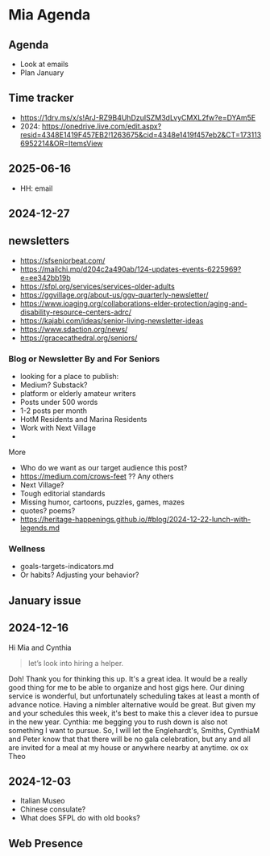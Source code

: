 # Mia Agenda

## Agenda

* Look at emails
* Plan January

## Time tracker

* https://1drv.ms/x/s!ArJ-RZ9B4UhDzuISZM3dLvyCMXL2fw?e=DYAm5E
* 2024: https://onedrive.live.com/edit.aspx?resid=4348E1419F457EB2!1263675&cid=4348e1419f457eb2&CT=1731136952214&OR=ItemsView


## 2025-06-16

* HH: email


## 2024-12-27

## newsletters

* https://sfseniorbeat.com/
* https://mailchi.mp/d204c2a490ab/124-updates-events-6225969?e=ee342bb19b
* https://sfpl.org/services/services-older-adults
* https://ggvillage.org/about-us/ggv-quarterly-newsletter/
* https://www.ioaging.org/collaborations-elder-protection/aging-and-disability-resource-centers-adrc/
* https://kajabi.com/ideas/senior-living-newsletter-ideas
* https://www.sdaction.org/news/
* https://gracecathedral.org/seniors/


### Blog or Newsletter By and For Seniors

* looking for a place to publish:
* Medium? Substack?
* platform or elderly amateur writers
* Posts under 500 words
* 1-2 posts per month
* HotM Residents and Marina Residents
* Work with Next Village
*
More

* Who do we want as our target audience this post?
* https://medium.com/crows-feet ?? Any others
* Next Village?
* Tough editorial standards
* Missing humor, cartoons, puzzles, games, mazes
* quotes? poems?
* https://heritage-happenings.github.io/#blog/2024-12-22-lunch-with-legends.md


### Wellness

* goals-targets-indicators.md
* Or habits? Adjusting your behavior?

## January issue



## 2024-12-16

Hi Mia and Cynthia

>let’s look into hiring a helper.

Doh! Thank you for thinking this up. It's a great idea. It would be a really good thing for me to be able to organize and host gigs here. Our dining service is wonderful, but unfortunately scheduling takes at least a month of advance notice. Having a nimbler alternative would be great.
But given my and your schedules this week, it's best to make this a clever idea to pursue in the new year.
Cynthia: me begging you to rush down is also not something I want to pursue.
So, I will let the Englehardt's, Smiths, CynthiaM and Peter know that that there will be no gala celebration, but any and all are invited for a meal at my house or anywhere nearby at anytime.
ox ox
Theo

## 2024-12-03

* Italian Museo
* Chinese consulate?
* What does SFPL do with old books?

## Web Presence

